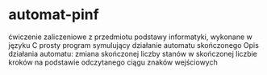 # automat-pinf
ćwiczenie zaliczeniowe z przedmiotu podstawy informatyki, wykonane w języku C
prosty program symulujący działanie automatu skończonego 
Opis działania automatu: zmiana skończonej liczby stanów w skończonej liczbie kroków na podstawie odczytanego ciągu znaków wejściowych
